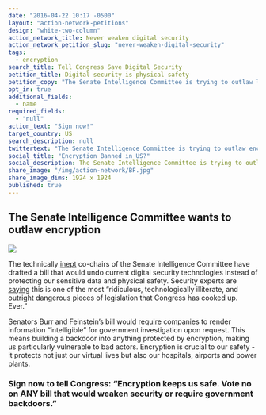 ```yaml
---
date: "2016-04-22 10:17 -0500"
layout: "action-network-petitions"
design: "white-two-column"
action_network_title: Never weaken digital security
action_network_petition_slug: "never-weaken-digital-security"
tags: 
  - encryption
search_title: Tell Congress Save Digital Security
petition_title: Digital security is physical safety
petition_copy: "The Senate Intelligence Committee is trying to outlaw life-saving security. **Sign now to tell Congress, “Encryption keeps us safe. Vote no on ANY bill that would weaken security or require government backdoors.”**"
opt_in: true
additional_fields: 
  - name
required_fields: 
  - "null"
action_text: "Sign now!"
target_country: US
search_description: null
twittertext: "The Senate Intelligence Committee is trying to outlaw encryption. Tell Congress, \"Digital security saves lives.\""
social_title: "Encryption Banned in US?"
social_description: The Senate Intelligence Committee is trying to outlaw encryption. Tell Congress to vote NO on any bill that would weaken digital security.
share_image: "/img/action-network/BF.jpg"
share_image_dims: 1924 x 1924
published: true
---
```

## The Senate Intelligence Committee wants to outlaw encryption

![]({{site.baseurl}}/img/action-network/encryption.jpg)

The technically [inept](http://www.latimes.com/opinion/editorials/la-ed-encryption-back-door-20160420-story.html) co-chairs of the Senate Intelligence Committee have drafted a bill that would undo current digital security technologies instead of protecting our sensitive data and physical safety. Security experts are [saying](http://www.wired.com/2016/04/senates-draft-encryption-bill-privacy-nightmare/) this is one of the most “ridiculous, technologically illiterate, and outright dangerous pieces of legislation that Congress has cooked up. Ever.”

Senators Burr and Feinstein’s bill would [require](http://recode.net/2016/04/14/the-tech-community-is-mobilizing-against-the-burr-feinstein-encryption-bill/) companies to render information “intelligible” for government investigation upon request. This means building a backdoor into anything protected by encryption, making us particularly vulnerable to bad actors. Encryption is crucial to our safety - it protects not just our virtual lives but also our hospitals, airports and power plants. 

### Sign now to tell Congress: “Encryption keeps us safe. Vote no on ANY bill that would weaken security or require government backdoors.”
